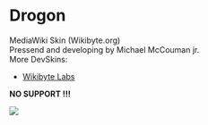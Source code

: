 Drogon
======

MediaWiki Skin (Wikibyte.org)<br>
Pressend and developing by Michael McCouman jr.<br>
More DevSkins: <br>
* <a href="labs.wikibyte.org">Wikibyte Labs</a>

<b>NO SUPPORT !!!</b>

<a href="http://labs.wikibyte.org"><img style="width:auto;" src="http://sphotos-h.ak.fbcdn.net/hphotos-ak-snc6/c0.11.851.315/p851x315/281004_461929037190975_2071299471_o.jpg"></a>
